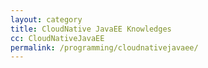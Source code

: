 ```yaml
---
layout: category
title: CloudNative JavaEE Knowledges
cc: CloudNativeJavaEE
permalink: /programming/cloudnativejavaee/
---
```

